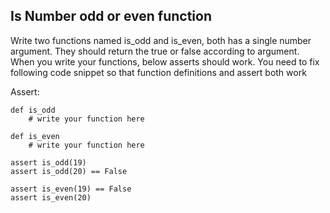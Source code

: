 ##  Is Number odd or even function


Write two functions named is_odd and is_even, both has a single number argument. 
They should return the true or false according to argument.
When you write your functions, below asserts should work.
You need to fix following code snippet so that function definitions and assert both work

Assert:

	def is_odd
	    # write your function here

	def is_even
	    # write your function here

	assert is_odd(19)
	assert is_odd(20) == False

	assert is_even(19) == False
	assert is_even(20)
